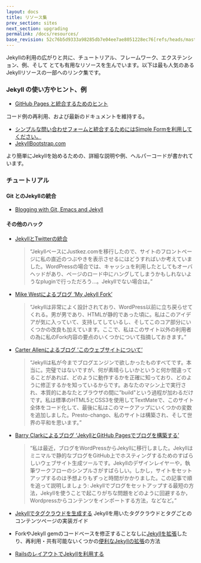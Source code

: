```yaml
---
layout: docs
title: リソース集
prev_section: sites
next_section: upgrading
permalink: /docs/resources/
base_revision: 52c76b5d9333a98285db7e04ee7ae8051228ec76[refs/heads/master]
---
```


<!--original
---
layout: docs
title: Resources
prev_section: sites
next_section: upgrading
permalink: /docs/resources/
---
-->

Jekyllの利用の広がりと共に、チュートリアル、フレームワーク、エクステンション、例、そして
とても有用なリソースを生んでいます。以下は最も人気のあるJekyllリソースの一部へのリンク集です。

<!--original
Jekyll’s growing use is producing a wide variety of tutorials, frameworks, extensions, examples, and other resources that can be very helpful. Below is a collection of links to some of the most popular Jekyll resources.
-->

### Jekyll の使い方やヒント、例

<!--original
### Jekyll tips & tricks, and examples
-->

- [GitHub Pages と統合するためのヒント](https://gist.github.com/2890453)

<!--original
- [Tips for working with GitHub Pages Integration](https://gist.github.com/2890453)
-->

  コード例の再利用、および最新のドキュメントを維持する。

<!--original
  Code example reuse, and keeping documentation up to date.
-->

- [シンプルな問い合わせフォームと統合するためにはSimple Formを利用してください。](http://getsimpleform.com/)
- [JekyllBootstrap.com](http://jekyllbootstrap.com)

<!--original
- [Use Simple Form to integrate a simple contact
  form](http://getsimpleform.com/)
- [JekyllBootstrap.com](http://jekyllbootstrap.com)
-->

  より簡単にJekyllを始めるための、詳細な説明や例、ヘルパーコードが書かれています。

<!--original
  Provides detailed explanations, examples, and helper-code to make
  getting started with Jekyll easier.
-->

### チュートリアル

<!--original
### Tutorials
-->

#### Git とのJekyllの統合

<!--original
#### Integrating Jekyll with Git
-->

- [Blogging with Git, Emacs and Jekyll](http://metajack.im/2009/01/23/blogging-with-git-emacs-and-jekyll/)

<!--original
- [Blogging with Git, Emacs and Jekyll](http://metajack.im/2009/01/23/blogging-with-git-emacs-and-jekyll/)
-->

#### その他のハック

<!--original
#### Other hacks
-->

- [JekyllとTwitterの統合](http://www.justkez.com/integrating-twitter-with-jekyll/)
  > “JekyllベースにJustkez.comを移行したので、サイトのフロントページに私の直近のつぶやきを表示させるにはどうすればいか考えていました。WordPressの場合では、キャッシュを利用したとしてもオーバヘッドがあり、ページのロード中にハングしてしまうかもしれないようなpluginで行っただろう…。Jekyllでない場合は。”
- [Mike Westによるブログ ‘My Jekyll Fork’](http://mikewest.org/2009/11/my-jekyll-fork)
  > “Jekyllは非常によく設計されており、WordPress以前に立ち戻らせてくれる。男が男であり、HTMLが静的であった頃に。私はこのアイデアが気に入っていて、支持してしているし、そしてこのコア部分にいくつかの改良も加えています。ここで、私はこのサイト以外の利用者の為に私のFork内容の要点のいくつかについて指摘しておきます。”
- [Carter Allenによるブログ ‘このウェブサイトについて’](http://cartera.me/2010/08/12/about-this-website/)
  > “Jekyllは私が今までブログエンジンで欲しかったものすべてです。本当に。完璧ではないですが、何が素晴らしいかというと何か間違ってることがあれば、どのように動作するかを正確に知っており、どのように修正するかを知っているからです。あなたのマシン上で実行され、本質的にあなたとブラウザの間に”build"という過程が加わるだけです。私は標準のHTML5とCSS3を使用してTextMateで、このサイト全体をコード化して、最後に私はこのマークアップにいくつかの変数を追加しました。Presto-chango、私のサイトは構築され、そして世界の平和を思います。”
- [Barry Clarkによるブログ ‘JekyllとGitHub Pagesでブログを構築する’](http://www.smashingmagazine.com/2014/08/01/build-blog-jekyll-github-pages/)
  > “私は最近，ブログをWordPressからJekyllに移行しました。Jekyllはミニマルで静的なブログをGitHub上でホスティングするためのすばらしいウェブサイト生成ツールです。Jekyllのデザインレイヤーや，執筆ワークフローのシンプルさがすばらしい。しかし，サイトをセットアップするのは予想よりもずっと時間がかかりました。この記事で順を追って説明しましょう: Jekyllでブログをセットアップする最短の方法，Jekyllを使うことで起こりがちな問題をどのように回避するか，Wordpressからコンテンツをインポートする方法，などなど。”
- [Jekyllでタグクラウドを生成する](http://www.justkez.com/generating-a-tag-cloud-in-jekyll/)
Jekyllを用いたタグクラウドとタグごとのコンテンツページの実装ガイド

<!--original
- [Integrating Twitter with Jekyll](http://www.justkez.com/integrating-twitter-with-jekyll/)
  > “Having migrated Justkez.com to be based on Jekyll, I was pondering how I might include my recent twitterings on the front page of the site. In the WordPress world, this would have been done via a plugin which may or may not have hung the loading of the page, might have employed caching, but would certainly have had some overheads. … Not in Jekyll.”
- [‘My Jekyll Fork’, by Mike West](http://mikewest.org/2009/11/my-jekyll-fork)
  > “Jekyll is a well-architected throwback to a time before WordPress, when men were men, and HTML was static. I like the ideas it espouses, and have made a few improvements to it’s core. Here, I’ll point out some highlights of my fork in the hopes that they see usage beyond this site.”
- [‘About this Website’, by Carter Allen](http://cartera.me/2010/08/12/about-this-website/)
  > “Jekyll is everything that I ever wanted in a blogging engine. Really. It isn’t perfect, but what’s excellent about it is that if there’s something wrong, I know exactly how it works and how to fix it. It runs on the your machine only, and is essentially an added”build" step between you and the browser. I coded this entire site in TextMate using standard HTML5 and CSS3, and then at the end I added just a few little variables to the markup. Presto-chango, my site is built and I am at peace with the world.”
- [‘Build A Blog With Jekyll And GitHub Pages’, by Barry Clark](http://www.smashingmagazine.com/2014/08/01/build-blog-jekyll-github-pages/)
  > “I recently migrated my blog from WordPress to Jekyll, a fantastic website generator that’s designed for building minimal, static blogs to be hosted on GitHub Pages. The simplicity of Jekyll’s theming layer and writing workflow is fantastic; however, setting up my website took a lot longer than expected. In this article we'll walk through: the quickest way to set up a Jekyll powered blog, how to avoid common problems with using Jekyll, how to import your content from Wordpress, and more.”
- [Generating a Tag Cloud in Jekyll](http://www.justkez.com/generating-a-tag-cloud-in-jekyll/)  
A guide to implementing a tag cloud and per-tag content pages using Jekyll.
-->

- ForkやJekyll gemのコードベースを修正することなしに[Jekyllを拡張](https://github.com/rfelix/jekyll_ext)したり、再利用・共有可能ないくつかの[便利なJekyllの拡張](https://wiki.github.com/rfelix/jekyll_ext/extensions)の方法

<!--original
- A way to [extend Jekyll](https://github.com/rfelix/jekyll_ext) without forking and modifying the Jekyll gem codebase and some [portable Jekyll extensions](https://wiki.github.com/rfelix/jekyll_ext/extensions) that can be reused and shared.
-->

- [RailsのレイアウトでJekyllを利用する](http://numbers.brighterplanet.com/2010/08/09/sharing-rails-views-with-jekyll)

<!--original
- [Using your Rails layouts in Jekyll](http://numbers.brighterplanet.com/2010/08/09/sharing-rails-views-with-jekyll)
-->
